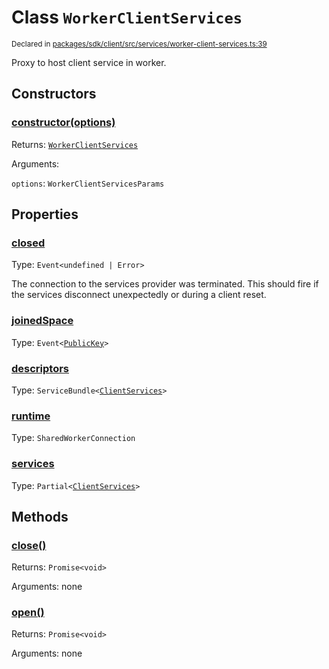 # Class `WorkerClientServices`
<sub>Declared in [packages/sdk/client/src/services/worker-client-services.ts:39](https://github.com/dxos/dxos/blob/d7adf231c/packages/sdk/client/src/services/worker-client-services.ts#L39)</sub>


Proxy to host client service in worker.

## Constructors
### [constructor(options)](https://github.com/dxos/dxos/blob/d7adf231c/packages/sdk/client/src/services/worker-client-services.ts#L56)




Returns: <code>[WorkerClientServices](/api/@dxos/client/classes/WorkerClientServices)</code>

Arguments: 

`options`: <code>WorkerClientServicesParams</code>



## Properties
### [closed](https://github.com/dxos/dxos/blob/d7adf231c/packages/sdk/client/src/services/worker-client-services.ts#L40)
Type: <code>Event&lt;undefined | Error&gt;</code>

The connection to the services provider was terminated.
This should fire if the services disconnect unexpectedly or during a client reset.

### [joinedSpace](https://github.com/dxos/dxos/blob/d7adf231c/packages/sdk/client/src/services/worker-client-services.ts#L41)
Type: <code>Event&lt;[PublicKey](/api/@dxos/client/classes/PublicKey)&gt;</code>



### [descriptors](https://github.com/dxos/dxos/blob/d7adf231c/packages/sdk/client/src/services/worker-client-services.ts#L70)
Type: <code>ServiceBundle&lt;[ClientServices](/api/@dxos/client/types/ClientServices)&gt;</code>



### [runtime](https://github.com/dxos/dxos/blob/d7adf231c/packages/sdk/client/src/services/worker-client-services.ts#L78)
Type: <code>SharedWorkerConnection</code>



### [services](https://github.com/dxos/dxos/blob/d7adf231c/packages/sdk/client/src/services/worker-client-services.ts#L74)
Type: <code>Partial&lt;[ClientServices](/api/@dxos/client/types/ClientServices)&gt;</code>




## Methods
### [close()](https://github.com/dxos/dxos/blob/d7adf231c/packages/sdk/client/src/services/worker-client-services.ts#L149)




Returns: <code>Promise&lt;void&gt;</code>

Arguments: none




### [open()](https://github.com/dxos/dxos/blob/d7adf231c/packages/sdk/client/src/services/worker-client-services.ts#L83)




Returns: <code>Promise&lt;void&gt;</code>

Arguments: none




